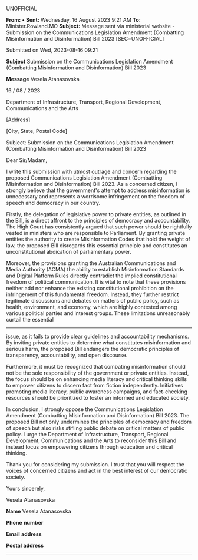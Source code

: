 UNOFFICIAL

**From:** **•**
**Sent:** Wednesday, 16 August 2023 9:21 AM
**To:** Minister.Rowland.MO
**Subject:** Message sent via ministerial website     - Submission on the Communications Legislation Amendment
(Combatting Misinformation and Disinformation) Bill 2023 [SEC=UNOFFICIAL]

Submitted on Wed, 2023-08-16 09:21

**Subject**
Submission on the Communications Legislation Amendment (Combatting Misinformation and Disinformation) Bill
2023

**Message**
Vesela Atanasovska

16 / 08 / 2023

Department of Infrastructure, Transport, Regional Development, Communications and the Arts

[Address]

[City, State, Postal Code]

Subject: Submission on the Communications Legislation Amendment (Combatting Misinformation and
Disinformation) Bill 2023

Dear Sir/Madam,

I write this submission with utmost outrage and concern regarding the proposed Communications Legislation
Amendment (Combatting Misinformation and Disinformation) Bill 2023. As a concerned citizen, I strongly believe
that the government's attempt to address misinformation is unnecessary and represents a worrisome infringement
on the freedom of speech and democracy in our country.

Firstly, the delegation of legislative power to private entities, as outlined in the Bill, is a direct affront to the
principles of democracy and accountability. The High Court has consistently argued that such power should be
rightfully vested in ministers who are responsible to Parliament. By granting private entities the authority to create
Misinformation Codes that hold the weight of law, the proposed Bill disregards this essential principle and
constitutes an unconstitutional abdication of parliamentary power.

Moreover, the provisions granting the Australian Communications and Media Authority (ACMA) the ability to
establish Misinformation Standards and Digital Platform Rules directly contradict the implied constitutional freedom
of political communication. It is vital to note that these provisions neither add nor enhance the existing
constitutional prohibition on the infringement of this fundamental freedom. Instead, they further restrict legitimate
discussions and debates on matters of public policy, such as health, environment, and economy, which are highly
contested among various political parties and interest groups. These limitations unreasonably curtail the essential


-----

issue, as it fails to provide clear guidelines and accountability mechanisms. By inviting private entities to determine
what constitutes misinformation and serious harm, the proposed Bill endangers the democratic principles of
transparency, accountability, and open discourse.

Furthermore, it must be recognized that combating misinformation should not be the sole responsibility of the
government or private entities. Instead, the focus should be on enhancing media literacy and critical thinking skills to
empower citizens to discern fact from fiction independently. Initiatives promoting media literacy, public awareness
campaigns, and fact-checking resources should be prioritized to foster an informed and educated society.

In conclusion, I strongly oppose the Communications Legislation Amendment (Combatting Misinformation and
Disinformation) Bill 2023. The proposed Bill not only undermines the principles of democracy and freedom of speech
but also risks stifling public debate on critical matters of public policy. I urge the Department of Infrastructure,
Transport, Regional Development, Communications and the Arts to reconsider this Bill and instead focus on
empowering citizens through education and critical thinking.

Thank you for considering my submission. I trust that you will respect the voices of concerned citizens and act in the
best interest of our democratic society.

Yours sincerely,

Vesela Atanasovska

**Name**
Vesela Atanasovska

**Phone** **number**

**Email** **address**

**Postal** **address**


-----

